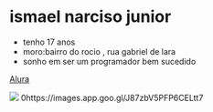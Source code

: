# ismael narciso junior 

- tenho 17 anos
- moro:bairro do rocio , rua gabriel de lara
- sonho em ser um programador bem sucedido

[Alura]()

![]( [)
0https://images.app.goo.gl/J87zbV5PFP6CELtt7
